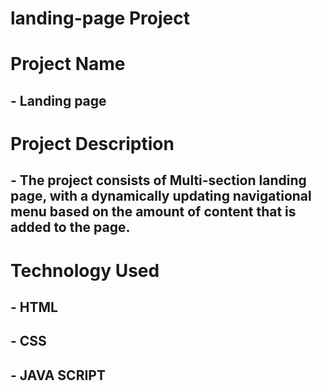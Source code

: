 # landing-page Project

# Project Name
## - Landing page

# Project Description
## - The project consists of Multi-section landing page, with a dynamically updating navigational menu based on the amount of content that is added to the page.

# Technology Used

## - HTML 
## - CSS
## - JAVA SCRIPT

